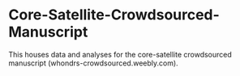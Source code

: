 # Core-Satellite-Crowdsourced-Manuscript
This houses data and analyses for the core-satellite crowdsourced manuscript (whondrs-crowdsourced.weebly.com).
